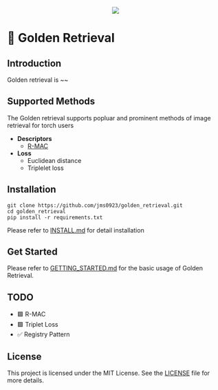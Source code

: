 <p align="center">
    <img src='test/logo.jpg'>
</p>

# 🦮 Golden Retrieval

## Introduction
Golden retrieval is ~~

## Supported Methods
The Golden retrieval supports popluar and prominent methods of image retrieval for torch users
- **Descriptors**
    - [R-MAC](https://arxiv.org/pdf/1511.05879.pdf)
- **Loss**
    - Euclidean distance
    - Triplelet loss

## Installation

```
git clone https://github.com/jms0923/golden_retrieval.git
cd golden_retrieval
pip install -r requirements.txt
```

Please refer to [INSTALL.md](docs/INSTALL.md) for detail installation

## Get Started
Please refer to [GETTING_STARTED.md](docs/GETTING_STARTED.md) for the basic usage of Golden Retrieval.

## TODO
- 🟩 R-MAC
- 🟩 Triplet Loss
- ✅ Registry Pattern


## License

This project is licensed under the MIT License. See the [LICENSE](LICENSE) file for more details.